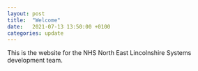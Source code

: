 ```yaml
---
layout: post
title:  "Welcome"
date:   2021-07-13 13:50:00 +0100
categories: update
---
```

This is the website for the NHS North East Lincolnshire Systems development team.